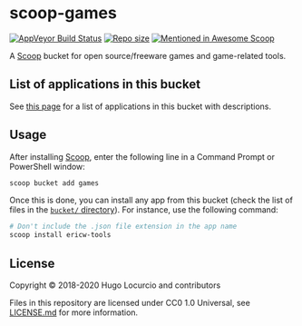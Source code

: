 # scoop-games

[![AppVeyor Build Status](https://img.shields.io/appveyor/ci/Calinou/scoop-games/master.svg?style=flat-square&label=AppVeyor&logo=appveyor)](https://ci.appveyor.com/project/Calinou/scoop-games/branch/master) [![Repo size](https://img.shields.io/github/repo-size/Calinou/scoop-games.svg?style=flat-square)](https://github.com/Calinou/scoop-games) [![Mentioned in Awesome Scoop](https://awesome.re/mentioned-badge.svg)](https://github.com/scoopinstaller/awesome-scoop)

A [Scoop](https://scoop.sh/) bucket for open source/freeware games and game-related tools.

## List of applications in this bucket

See [this page](https://rasa.github.io/scoop-directory/by-score#Calinou_scoop-games)
for a list of applications in this bucket with descriptions.

## Usage

After installing [Scoop](https://scoop.sh/), enter the following line in a
Command Prompt or PowerShell window:

```powershell
scoop bucket add games
```

Once this is done, you can install any app from this bucket (check the list
of files in the
[`bucket/` directory](https://github.com/Calinou/scoop-games/tree/master/bucket)).
For instance, use the following command:

```powershell
# Don't include the .json file extension in the app name
scoop install ericw-tools
```

## License

Copyright © 2018-2020 Hugo Locurcio and contributors

Files in this repository are licensed under CC0 1.0 Universal,
see [LICENSE.md](LICENSE.md) for more information.
